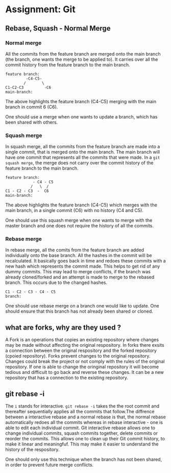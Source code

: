 # Assignment: Git

## Rebase, Squash - Normal Merge

### Normal merge 

All the commits from the feature branch are merged onto the main branch (the branch, one wants the merge to be applied to). It carries over all the commit history from the feature branch to the main branch.

```
feature branch:
         -C4-C5-
        /       \
C1-C2-C3         -C6
main-branch:
```
The above highlights the feature branch (C4-C5) merging with the main branch in commit 6 (C6).  

One should use a merge when one wants to update a branch, which has been shared with others.

### Squash merge 

In squash merge, all the commits from the feature branch are made into a single commit, that is merged onto the main branch. The main branch will have one commit that represents all the commits that were made. In a `git squash merge`, the merge does not carry over the commit history of the feature branch to the main branch. 

```
feature branch:
            - C4 - C5
           /   \  /
C1 - C2 - C3  -  C6
main-branch:
```
The above highlights the feature branch (C4-C5) which merges with the main branch, in a single commit (C6) with no history (C4 and C5).

One should use this squash merge when one wants to merge with the master branch and one does not require the history of all the commits.

### Rebase merge
In rebase merge, all the comits from the feature branch are added individually onto the base branch. All the hashes in the commit will be recalculated. It basically goes back in time and redoes these commits with a new hash which represents the commit made. This helps to get rid of any dummy commits. This may lead to merge conflicts, if the branch was already cloned/forked and an attempt is made to merge to the rebased branch. This occurs due to the changed hashes.

```
C1 - C2 - C3 - C4 - C5
branch:
```

One should use rebase merge on a branch one would like to update. One should ensure that this branch has not already been shared or cloned.

## what are forks, why are they used ?

A Fork is an operations that copies an existing repository where changes may be made without affecting the original respository. In forks there exsits a connection between the original respository and the forked repository (cpoied repository). Forks prevent changes to the original repository. Changes could break the project or not comply with the rules of the original repository. If one is able to change the oringinal repository  it will become tedious and difficult to go back and reverse these changes. It can be a new repository that has a connection to the existing repository. 

## git rebase -i
The `i` stands for interactive. `git rebase -i` takes the the root commit and thereafter sequentially applies all the commits that follow.The diffrence between a interactive rebase and a normal rebase is that, the normal rebase automatically redoes all the commits whereas in rebase interactive - one is able to edit each individual commit. Git interactive rebase allows one to change individual commits, squash commits together, delete commits or reorder the commits. This allows one to clean up their Git commit history, to make it linear and meaningfuf. This may make it easier to understand the history of the respository. 

One should only use this technique when the branch has not been shared, in order to prevent future merge conflicts.